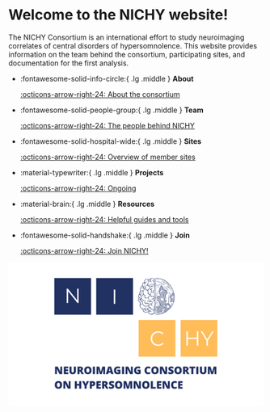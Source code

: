 # Welcome to the NICHY website!

The NICHY Consortium is an international effort to study neuroimaging correlates of central disorders of hypersomnolence. This website provides information on the team behind the consortium, participating sites, and documentation for the first analysis.

<div class="grid cards" markdown>
    
- :fontawesome-solid-info-circle:{ .lg .middle } __About__ 

    [:octicons-arrow-right-24: About the consortium](working_group/aubout_the_consortium.md)

- :fontawesome-solid-people-group:{ .lg .middle } __Team__

    [:octicons-arrow-right-24: The people behind NICHY](working_group/team.md)

- :fontawesome-solid-hospital-wide:{ .lg .middle } __Sites__

    [:octicons-arrow-right-24: Overview of member sites](working_group/existing_sites.md)

- :material-typewriter:{ .lg .middle } __Projects__

    [:octicons-arrow-right-24: Ongoing](projects/ongoing/overview.md)
  
    
- :material-brain:{ .lg .middle } __Resources__

    [:octicons-arrow-right-24: Helpful guides and tools](resources/how_to_guides/overview.md)


- :fontawesome-solid-handshake:{ .lg .middle } __Join__

    [:octicons-arrow-right-24: Join NICHY!](working_group/join_us.md)


</div>

![Logo](https://raw.githubusercontent.com/nichy-consortium/nichy/main/docs/assets/logos/nichy_logo.png)

